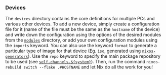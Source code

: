 ### Devices
The `devices` directory contains the core definitions for multiple PCs and various other devices. To add a new device, simply create a configuration file for it (name of the file must be the same as the `hostname` of the device) and write down the configuration using the options of the desired modules from the [`modules`](../modules/README.md) directory, or add your own configuration modules using the `imports` keyword. You can also use the keyword `format` to generate a particular type of image for that device (Eg. `iso`, generated using [`nixos-generators`](https://github.com/nix-community/nixos-generators)). Use the `repo` keyword to specify the main package repository to be used (see [`self.channels.${system}`](../configuration.nix)). Then, run the command `nixos-rebuild switch --flake .#HOSTNAME` and let Nix do all the work for you!